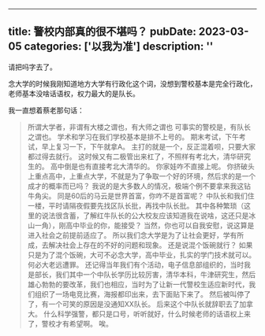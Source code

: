 
---
title: 警校内部真的很不堪吗？
pubDate: 2023-03-05
categories: ['以我为准']
description: ''
---

请把吗字去了。

念大学的时候我刚知道地方大学有行政化这个词，没想到警校基本是完全行政化，老师基本没啥话语权，权力最大的是队长。

我一直想着蔡老那句话：

> 所谓大学者，非谓有大楼之谓也，有大师之谓也
可事实的警校是，有队长之谓也。
学术和学习在我们学校基本是排不上号的。
期末考试，下午考试，早上复习一下，下午就拿A。
主打的就是一个，反正混着呗，只要大家都过得去就行。
这时候又有二极管出来杠了，不照样有考北大，清华研究生的。
高中倒是也有直接考北大清华的。
你家娃咋不直接上呢。
你挤破头上重点高中，上重点大学，不就是为了争取一个好的环境，然后求的是一个成才的概率而已吗？
我说的是大多数人的情况，极端个例不要拿来我这钻牛角尖。
同是60后的马云是世界首富，你咋不是首富呢？
中队长和我们住一楼，平时请隔夜假要先找区队长批，再找中队长批。
其中各种繁琐（这里的说法很含蓄，了解红牛队长的公大校友应该知道我在说啥，这还只是冰山一角），刚高中毕业的你，能接受？
当然，你也可以自我安慰，说这算是进入社会之前提前适应了。
所以我们念大学是为了让社会更好，学有所成，去解决社会上存在的不好的问题和现象。
还是说混个饭碗就行？
如果只是为了混个饭碗，大可不必念大学，高中毕业，扎实的学门技术就可以。何必大老远遭罪。
还记得当年我们有个活动，电子信息部组织的，当时我是部长，我们其中一个中队长学历比较厉害，清华本科，牛津研究生，然后雄心勃勃的要改革，我们也相应，当时为了让新一代警校生适应新时代，我们组织了一场电竞比赛，海报都印出来，去下面贴下来了。
然后被叫停了了，有一个可笑的原因是没通知XX队长。
后来这个中队长就辞职去了加拿大。
什么科学强警，都只是口号，听听就好，什么时候老师的话语权上来了，警校才有希望啊。
唉。




